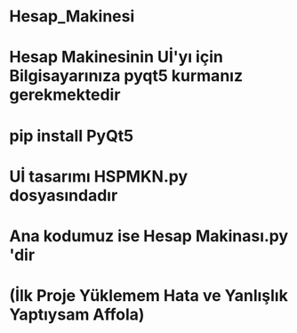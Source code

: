 # Hesap_Makinesi
# Hesap Makinesinin Uİ'yı için Bilgisayarınıza pyqt5 kurmanız gerekmektedir
# pip install PyQt5
# Uİ tasarımı HSPMKN.py dosyasındadır
# Ana kodumuz ise Hesap Makinası.py 'dir
# (İlk Proje Yüklemem Hata ve Yanlışlık Yaptıysam Affola)

